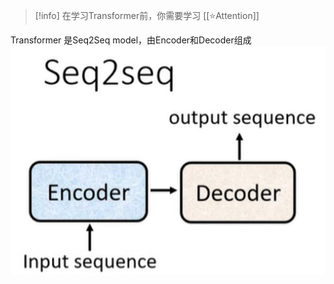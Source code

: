 > [!info] 
> 在学习Transformer前，你需要学习 [[⭐Attention]]



Transformer 是Seq2Seq model，由Encoder和Decoder组成
![300](attchments/Pasted%20image%2020230316160103.png)

